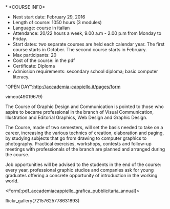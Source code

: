 <div id='aside'>
* *COURSE INFO*

* Next start date: February 29, 2016
* Length of course: 1050 hours (3 modules)
* Language: course in italian
* Attendance: 20/22 hours a week, 9.00 a.m - 2.00 p.m from Monday to Friday.
* Start dates: two separate courses are held each calendar year. The first course starts in October. The second course starts in February.
* Max participants: 20
* Cost of the course: in the pdf
* Certificate: Diploma
* Admission requirements: secondary school diploma; basic computer literacy.

"OPEN DAY":http://accademia-cappiello.it/pages/form
</div>

vimeo(49019679)

The Course of Graphic Design and Communication is pointed to those who aspire to became professional in the branch of Visual Communication, Illustration and Editorial Graphics, Web Design and Graphic Design.

The Course, made of two semesters, will set the basis needed to take on a career, increasing the various technics of creation, elaboration and paging, by  studying subjects that go from drawing to computer graphics to photography.
Practical exercises, workshops, contests and follow-up meetings with professionals of the branch are planned and arranged during the course.

Job opportunities will be advised to the students in the end of the course: every year, professional graphic studios and companies ask for young graduates offering a concrete opportunity of introduction in the working world.


<Form[:pdf_accademiacappiello_grafica_pubblicitaria_annual]>


flickr_gallery(72157625778631893)

&nbsp;